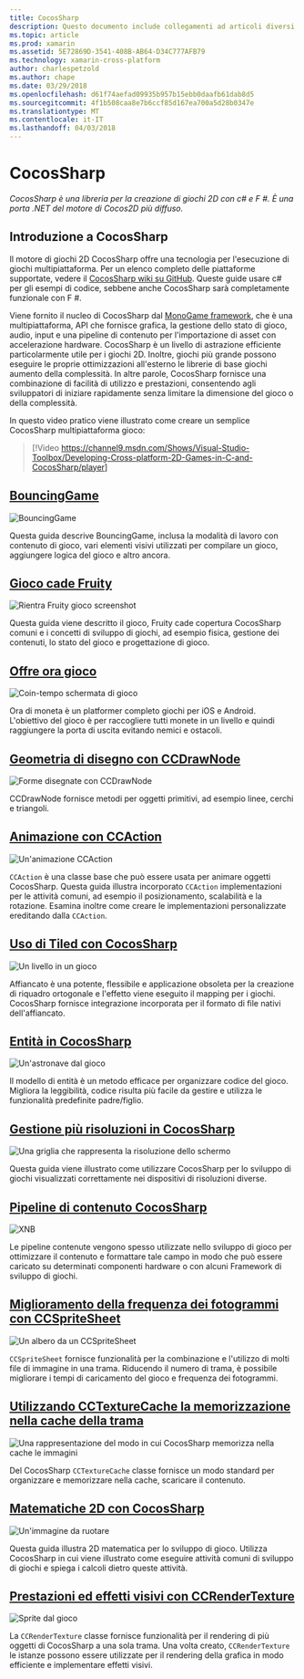 ```yaml
---
title: CocosSharp
description: Questo documento include collegamenti ad articoli diversi sullo sviluppo di gioco con CocosSharp.
ms.topic: article
ms.prod: xamarin
ms.assetid: 5E72869D-3541-408B-AB64-D34C777AFB79
ms.technology: xamarin-cross-platform
author: charlespetzold
ms.author: chape
ms.date: 03/29/2018
ms.openlocfilehash: d61f74aefad09935b957b15ebb0daafb61dab8d5
ms.sourcegitcommit: 4f1b508caa8e7b6ccf85d167ea700a5d28b0347e
ms.translationtype: MT
ms.contentlocale: it-IT
ms.lasthandoff: 04/03/2018
---
```

# <a name="cocossharp"></a>CocosSharp

_CocosSharp è una libreria per la creazione di giochi 2D con c# e F #. È una porta .NET del motore di Cocos2D più diffuso._

## <a name="introduction-to-cocossharp"></a>Introduzione a CocosSharp

Il motore di giochi 2D CocosSharp offre una tecnologia per l'esecuzione di giochi multipiattaforma. Per un elenco completo delle piattaforme supportate, vedere il [CocosSharp wiki su GitHub](https://github.com/mono/CocosSharp/wiki).
Queste guide usare c# per gli esempi di codice, sebbene anche CocosSharp sarà completamente funzionale con F #.

Viene fornito il nucleo di CocosSharp dal [MonoGame framework](http://www.monogame.net/), che è una multipiattaforma, API che fornisce grafica, la gestione dello stato di gioco, audio, input e una pipeline di contenuto per l'importazione di asset con accelerazione hardware.
CocosSharp è un livello di astrazione efficiente particolarmente utile per i giochi 2D.
Inoltre, giochi più grande possono eseguire le proprie ottimizzazioni all'esterno le librerie di base giochi aumento della complessità. In altre parole, CocosSharp fornisce una combinazione di facilità di utilizzo e prestazioni, consentendo agli sviluppatori di iniziare rapidamente senza limitare la dimensione del gioco o della complessità.

In questo video pratico viene illustrato come creare un semplice CocosSharp multipiattaforma gioco:

> [!Video https://channel9.msdn.com/Shows/Visual-Studio-Toolbox/Developing-Cross-platform-2D-Games-in-C-and-CocosSharp/player]

## <a name="bouncinggamegraphics-gamescocossharpbouncing-gamemd"></a>[BouncingGame](~/graphics-games/cocossharp/bouncing-game.md)

![BouncingGame](images/bouncing-game.png "BouncingGame")

Questa guida descrive BouncingGame, inclusa la modalità di lavoro con contenuto di gioco, vari elementi visivi utilizzati per compilare un gioco, aggiungere logica del gioco e altro ancora.

## <a name="fruity-falls-gamegraphics-gamescocossharpfruity-fallsmd"></a>[Gioco cade Fruity](~/graphics-games/cocossharp/fruity-falls.md)

![Rientra Fruity gioco screenshot](images/fruity-falls.png "Fruity cade gioco schermata")

Questa guida viene descritto il gioco, Fruity cade copertura CocosSharp comuni e i concetti di sviluppo di giochi, ad esempio fisica, gestione dei contenuti, lo stato del gioco e progettazione di gioco.  

## <a name="coin-time-gamegraphics-gamescocossharpcointimemd"></a>[Offre ora gioco](~/graphics-games/cocossharp/cointime.md)

![Coin-tempo schermata di gioco](images/cointime.png "ora moneta schermata di gioco")

Ora di moneta è un platformer completo giochi per iOS e Android. L'obiettivo del gioco è per raccogliere tutti monete in un livello e quindi raggiungere la porta di uscita evitando nemici e ostacoli.

## <a name="drawing-geometry-with-ccdrawnodegraphics-gamescocossharpccdrawnodemd"></a>[Geometria di disegno con CCDrawNode](~/graphics-games/cocossharp/ccdrawnode.md)

![Forme disegnate con CCDrawNode](images/ccdrawnode.png "forme disegnate con CCDrawNode")

CCDrawNode fornisce metodi per oggetti primitivi, ad esempio linee, cerchi e triangoli.

## <a name="animating-with-ccactiongraphics-gamescocossharpccactionmd"></a>[Animazione con CCAction](~/graphics-games/cocossharp/ccaction.md)

![Un'animazione CCAction](images/ccaction.png "A CCAction animazione")

`CCAction` è una classe base che può essere usata per animare oggetti CocosSharp. Questa guida illustra incorporato `CCAction` implementazioni per le attività comuni, ad esempio il posizionamento, scalabilità e la rotazione. Esamina inoltre come creare le implementazioni personalizzate ereditando dalla `CCAction`.

## <a name="using-tiled-with-cocossharpgraphics-gamescocossharptiledmd"></a>[Uso di Tiled con CocosSharp](~/graphics-games/cocossharp/tiled.md)

![Un livello in un gioco](images/tiled.png "un livello in un gioco")

Affiancato è una potente, flessibile e applicazione obsoleta per la creazione di riquadro ortogonale e l'effetto viene eseguito il mapping per i giochi. CocosSharp fornisce integrazione incorporata per il formato di file nativi dell'affiancato.

## <a name="entities-in-cocossharpgraphics-gamescocossharpentitiesmd"></a>[Entità in CocosSharp](~/graphics-games/cocossharp/entities.md)

![Un'astronave dal gioco](images/entities.png "un'astronave dal gioco")

Il modello di entità è un metodo efficace per organizzare codice del gioco. Migliora la leggibilità, codice risulta più facile da gestire e utilizza le funzionalità predefinite padre/figlio.

## <a name="handling-multiple-resolutions-in-cocossharpgraphics-gamescocossharpresolutionsmd"></a>[Gestione più risoluzioni in CocosSharp](~/graphics-games/cocossharp/resolutions.md)

![Una griglia che rappresenta la risoluzione dello schermo](images/resolutions.png "una griglia che rappresenta la risoluzione dello schermo")

Questa guida viene illustrato come utilizzare CocosSharp per lo sviluppo di giochi visualizzati correttamente nei dispositivi di risoluzioni diverse.

## <a name="cocossharp-content-pipelinegraphics-gamescocossharpcontent-pipelineindexmd"></a>[Pipeline di contenuto CocosSharp](~/graphics-games/cocossharp/content-pipeline/index.md)

![XNB](images/content-pipeline.png "XNB")

Le pipeline contenute vengono spesso utilizzate nello sviluppo di gioco per ottimizzare il contenuto e formattare tale campo in modo che può essere caricato su determinati componenti hardware o con alcuni Framework di sviluppo di giochi.

## <a name="improving-frame-rate-with-ccspritesheetgraphics-gamescocossharpccspritesheetmd"></a>[Miglioramento della frequenza dei fotogrammi con CCSpriteSheet](~/graphics-games/cocossharp/ccspritesheet.md)

![Un albero da un CCSpriteSheet](images/ccspritesheet.png "un albero da un CCSpriteSheet")

`CCSpriteSheet` fornisce funzionalità per la combinazione e l'utilizzo di molti file di immagine in una trama. Riducendo il numero di trama, è possibile migliorare i tempi di caricamento del gioco e frequenza dei fotogrammi.

## <a name="texture-caching-using-cctexturecachegraphics-gamescocossharptexture-cachemd"></a>[Utilizzando CCTextureCache la memorizzazione nella cache della trama](~/graphics-games/cocossharp/texture-cache.md)

![Una rappresentazione del modo in cui CocosSharp memorizza nella cache le immagini](images/texture-cache.png "una rappresentazione del modo in cui CocosSharp memorizza nella cache di immagini")

Del CocosSharp `CCTextureCache` classe fornisce un modo standard per organizzare e memorizzare nella cache, scaricare il contenuto. 

## <a name="2d-math-with-cocossharpgraphics-gamescocossharpmathmd"></a>[Matematiche 2D con CocosSharp](~/graphics-games/cocossharp/math.md)

![Un'immagine da ruotare](images/math.png "un'immagine da ruotare")

Questa guida illustra 2D matematica per lo sviluppo di gioco. Utilizza CocosSharp in cui viene illustrato come eseguire attività comuni di sviluppo di giochi e spiega i calcoli dietro queste attività.

## <a name="performance-and-visual-effects-with-ccrendertexturegraphics-gamescocossharpccrendertexturemd"></a>[Prestazioni ed effetti visivi con CCRenderTexture](~/graphics-games/cocossharp/ccrendertexture.md)

![Sprite dal gioco](images/ccrendertexture.png "sprite dal gioco")

La `CCRenderTexture` classe fornisce funzionalità per il rendering di più oggetti di CocosSharp a una sola trama. Una volta creato, `CCRenderTexture` le istanze possono essere utilizzate per il rendering della grafica in modo efficiente e implementare effetti visivi.
